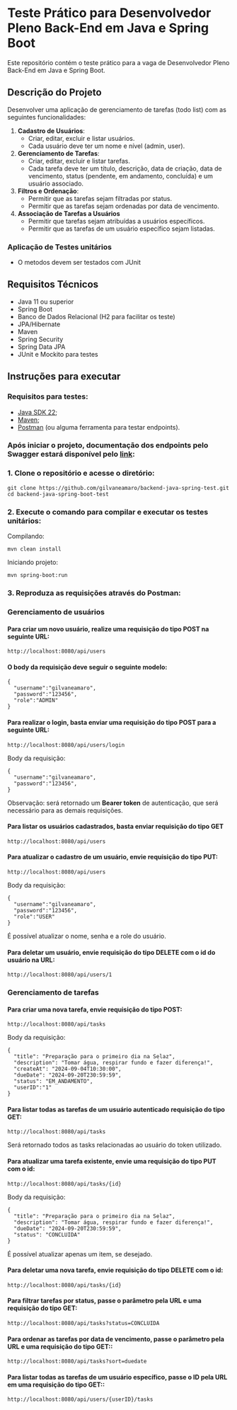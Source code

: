 # Teste Prático para Desenvolvedor Pleno Back-End em Java e Spring Boot

Este repositório contém o teste prático para a vaga de Desenvolvedor Pleno Back-End em Java e Spring Boot.

## Descrição do Projeto

Desenvolver uma aplicação de gerenciamento de tarefas (todo list) com as seguintes funcionalidades:

1. **Cadastro de Usuários**:
   - Criar, editar, excluir e listar usuários.
   - Cada usuário deve ter um nome e nível (admin, user).
2. **Gerenciamento de Tarefas**:
   - Criar, editar, excluir e listar tarefas.
   - Cada tarefa deve ter um título, descrição, data de criação, data de vencimento, status (pendente, em andamento, concluída) e um usuário associado.
3. **Filtros e Ordenação**:
   - Permitir que as tarefas sejam filtradas por status.
   - Permitir que as tarefas sejam ordenadas por data de vencimento.
4. **Associação de Tarefas a Usuários**
   - Permitir que tarefas sejam atribuídas a usuários específicos.
   - Permitir que as tarefas de um usuário específico sejam listadas.
   
### Aplicação de Testes unitários
   - O metodos devem ser testados com JUnit

## Requisitos Técnicos

- Java 11 ou superior
- Spring Boot
- Banco de Dados Relacional (H2 para facilitar os teste)
- JPA/Hibernate
- Maven
- Spring Security
- Spring Data JPA
- JUnit e Mockito para testes

## Instruções para executar

### Requisitos para testes:
- [Java SDK 22](https://www.oracle.com/br/java/technologies/downloads/);
- [Maven](https://dicasdeprogramacao.com.br/como-instalar-o-maven-no-windows/);
- [Postman](https://www.postman.com/downloads/) (ou alguma ferramenta para testar endpoints).

### Após iniciar o projeto, documentação dos endpoints pelo Swagger estará disponível pelo [link](http://localhost:8080/swagger-ui/index.html):

### 1. Clone o repositório e acesse o diretório:
   ```
   git clone https://github.com/gilvaneamaro/backend-java-spring-test.git
   cd backend-java-spring-boot-test
   ```

### 2. Execute o comando para compilar e executar os testes unitários:
Compilando:
```
mvn clean install
```
Iniciando projeto:
   ```
   mvn spring-boot:run
   ```

### 3. Reproduza as requisições através do Postman:
### Gerenciamento de usuários
   #### Para criar um novo usuário, realize uma requisição do tipo POST na seguinte URL:
   ```
   http://localhost:8080/api/users
   ```
   #### O body da requisição deve seguir o seguinte modelo:
   ```
   {
     "username":"gilvaneamaro",
     "password":"123456",
     "role":"ADMIN"
   }
   ```
#### Para realizar o login, basta enviar uma requisição do tipo POST para a seguinte URL:
   ```
   http://localhost:8080/api/users/login
   ```
Body da requisição:
   ```
   {
     "username":"gilvaneamaro",
     "password":"123456",
   }
   ```
   Observação: será retornado um  **Bearer token** de autenticação, que será necessário para as demais requisições.
   
#### Para listar os usuários cadastrados, basta enviar requisição do tipo GET
 ```
 http://localhost:8080/api/users
 ```
#### Para atualizar o cadastro de um usuário, envie requisição do tipo PUT:
```
http://localhost:8080/api/users
```
Body da requisição:
```
{
  "username":"gilvaneamaro",
  "password":"123456",
  "role":"USER"
}
 ```
É possível atualizar o nome, senha e a role do usuário.

#### Para deletar um usuário, envie requisição do tipo DELETE com o id do usuário na URL:
```
http://localhost:8080/api/users/1
```
### Gerenciamento de tarefas
#### Para criar uma nova tarefa, envie requisição do tipo POST:
```
http://localhost:8080/api/tasks
```
Body da requisição:
```
{
  "title": "Preparação para o primeiro dia na Selaz",
  "description": "Tomar água, respirar fundo e fazer diferença!",
  "createAt": "2024-09-04T10:30:00",
  "dueDate": "2024-09-20T230:59:59",
  "status": "EM_ANDAMENTO",
  "userID":"1"
}
```
#### Para listar todas as tarefas de um usuário autenticado requisição do tipo GET:
```
http://localhost:8080/api/tasks
```
Será retornado todos as tasks relacionadas ao usuário do token utilizado.

#### Para atualizar uma tarefa existente, envie uma requisição do tipo PUT com o id:
```
http://localhost:8080/api/tasks/{id}
```
Body da requisição:
```
{
  "title": "Preparação para o primeiro dia na Selaz",
  "description": "Tomar água, respirar fundo e fazer diferença!",
  "dueDate": "2024-09-20T230:59:59",
  "status": "CONCLUIDA"
}
```
É possível atualizar apenas um item, se desejado.

#### Para deletar uma nova tarefa, envie requisição do tipo DELETE com o id:
```
http://localhost:8080/api/tasks/{id}
```

#### Para filtrar tarefas por status, passe o parâmetro pela URL e uma requisição do tipo GET:
```
http://localhost:8080/api/tasks?status=CONCLUIDA
```

#### Para ordenar as tarefas por data de vencimento, passe o parâmetro pela URL e uma requisição do tipo GET::
```
http://localhost:8080/api/tasks?sort=duedate
```
#### Para listar todas as tarefas de um usuário específico, passe o ID pela URL em uma requisição do tipo GET::
```
http://localhost:8080/api/users/{userID}/tasks
```





